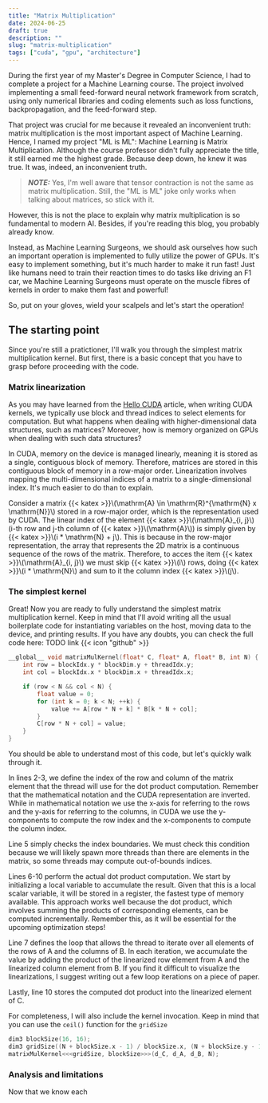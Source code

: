 ```yaml
---
title: "Matrix Multiplication"
date: 2024-06-25
draft: true
description: ""
slug: "matrix-multiplication"
tags: ["cuda", "gpu", "architecture"]
---
```


During the first year of my Master's Degree in Computer Science, I had to complete a project for a Machine Learning course. The project involved implementing a small feed-forward neural network framework from scratch, using only numerical libraries and coding elements such as loss functions, backpropagation, and the feed-forward step.

That project was crucial for me because it revealed an inconvenient truth: matrix multiplication is the most important aspect of Machine Learning. Hence, I named my project "ML is ML": Machine Learning is Matrix Multiplication. Although the course professor didn't fully appreciate the title, it still earned me the highest grade. Because deep down, he knew it was true. It was, indeed, an inconvenient truth.

> **_NOTE:_**  Yes, I'm well aware that tensor contraction is not the same as matrix multiplication. Still, the "ML is ML" joke only works when talking about matrices, so stick with it.

However, this is not the place to explain why matrix multiplication is so fundamental to modern AI. Besides, if you're reading this blog, you probably already know.

Instead, as Machine Learning Surgeons, we should ask ourselves how such an important operation is implemented to fully utilize the power of GPUs. It's easy to implement something, but it's much harder to make it run fast! Just like humans need to train their reaction times to do tasks like driving an F1 car, we Machine Learning Surgeons must operate on the muscle fibres of kernels in order to make them fast and powerful!

So, put on your gloves, wield your scalpels and let's start the operation!


## The starting point
Since you're still a pratictioner, I'll walk you through the simplest matrix multiplication kernel.
But first, there is a basic concept that you have to grasp before proceeding with the code.


### Matrix linearization
As you may have learned from the [Hello CUDA](https://dwarez.github.io/posts/hello-cuda/) article, when writing CUDA kernels, we typically use block and thread indices to select elements for computation. But what happens when dealing with higher-dimensional data structures, such as matrices? Moreover, how is memory organized on GPUs when dealing with such data structures?

In CUDA, memory on the device is managed linearly, meaning it is stored as a single, contiguous block of memory. Therefore, matrices are stored in this contiguous block of memory in a row-major order. Linearization involves mapping the multi-dimensional indices of a matrix to a single-dimensional index. It's much easier to do than to explain.

Consider a matrix {{< katex >}}\\(\mathrm{A} \in \mathrm{R}^{\mathrm{N} x \mathrm{N}}\\)
stored in a row-major order, which is the representation used by CUDA. The linear index of the element {{< katex >}}\\(\mathrm{A}\_{i, j}\\) (i-th row and j-th column of {{< katex >}}\\(\mathrm{A}\\)) is simply given by {{< katex >}}\\(i * \mathrm{N} + j\\). This is because in the row-major representation, the array that represents the 2D matrix is a continuous sequence of the rows of the matrix. Therefore, to acces the item {{< katex >}}\\(\mathrm{A}\_{i, j}\\) we must skip {{< katex >}}\\(i\\) rows, doing {{< katex >}}\\(i * \mathrm{N}\\) and sum to it the column index {{< katex >}}\\(j\\).


### The simplest kernel
Great! Now you are ready to fully understand the simplest matrix multiplication kernel. Keep in mind that I'll avoid writing all the usual boilerplate code for instantiating variables on the host, moving data to the device, and printing results. If you have any doubts, you can check the full code here: TODO link {{< icon "github" >}}

```c {linenos=true}
__global__ void matrixMulKernel(float* C, float* A, float* B, int N) {
    int row = blockIdx.y * blockDim.y + threadIdx.y;
    int col = blockIdx.x * blockDim.x + threadIdx.x;

    if (row < N && col < N) {
        float value = 0;
        for (int k = 0; k < N; ++k) {
            value += A[row * N + k] * B[k * N + col];
        }
        C[row * N + col] = value;
    }
}
```
You should be able to understand most of this code, but let's quickly walk through it.

In lines 2-3, we define the index of the row and column of the matrix element that the thread will use for the dot product computation. Remember that the mathematical notation and the CUDA representation are inverted. While in mathematical notation we use the x-axis for referring to the rows and the y-axis for referring to the columns, in CUDA we use the y-components to compute the row index and the x-components to compute the column index.

Line 5 simply checks the index boundaries. We must check this condition because we will likely spawn more threads than there are elements in the matrix, so some threads may compute out-of-bounds indices.

Lines 6-10 perform the actual dot product computation. We start by initializing a local variable to accumulate the result. Given that this is a local scalar variable, it will be stored in a register, the fastest type of memory available. This approach works well because the dot product, which involves summing the products of corresponding elements, can be computed incrementally. Remember this, as it will be essential for the upcoming optimization steps!

Line 7 defines the loop that allows the thread to iterate over all elements of the rows of A and the columns of B. In each iteration, we accumulate the value by adding the product of the linearized row element from A and the linearized column element from B. If you find it difficult to visualize the linearizations, I suggest writing out a few loop iterations on a piece of paper.

Lastly, line 10 stores the computed dot product into the linearized element of C.

For completeness, I will also include the kernel invocation. Keep in mind that you can use the `ceil()` function for the `gridSize`

```c
dim3 blockSize(16, 16);
dim3 gridSize((N + blockSize.x - 1) / blockSize.x, (N + blockSize.y - 1) / blockSize.y);
matrixMulKernel<<<gridSize, blockSize>>>(d_C, d_A, d_B, N);
```

### Analysis and limitations
Now that we know each 